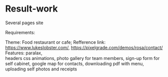# Result-work
Several pages site

Requirements:

Theme: Food restaurant or cafe;
Refference link: https://www.lukeslobster.com/, https://pixelgrade.com/demos/rosa/contact/
Features:
	paralax,    
	headers css animations, 
          photo gallery for team members,
          sign-up form for self cabinet,
          google map for contacts,
          downloading pdf with menu,
          uploading self photos and receipts
          

